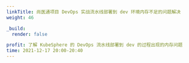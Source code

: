 ```yaml
---
linkTitle: 尚医通项目 DevOps 实战流水线部署到 dev 环境内存不足的问题解决
weight: 46

_build:
  render: false

profit: 了解 KubeSphere 的 DevOps 流水线部署到 dev 的过程出现的内存问题
time: 2021-12-17 20:00-20:40
---
```

